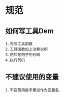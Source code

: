 # 规范

## 如何写工具Dem

    1.先写工具函数
    2.工具函数加上注释说明
    3.然后写例子的代码
    4.执行代码

## 不建议使用的变量

    1.不要使用数字累加作为变量名
